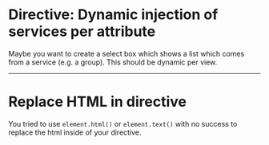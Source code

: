 # Directive: Dynamic injection of services per attribute

Maybe you want to create a select box which shows a list which comes from a service (e.g. a group).
This should be dynamic per view.

---

# Replace HTML in directive

You tried to use `element.html()` or `element.text()` with no success to replace the html inside of your
directive.